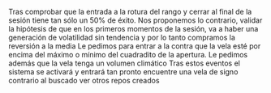 Tras comprobar que la entrada a la rotura del rango y cerrar al final de la sesión tiene tan sólo un 50% de éxito.
Nos proponemos lo contrario, 
validar la hipótesis de que en los primeros momentos de la sesión, va a haber una generación de volatilidad sin tendencia
y por lo tanto compramos la reversión a la media
Le pedimos para entrar a la contra que la vela esté por encima del máximo o mínimo del cuadradito de la apertura.
Le pedimos además que la vela tenga un volumen climático
Tras estos eventos el sistema se activará y entrará tan pronto encuentre una vela de signo contrario al buscado
ver otros repos creados
